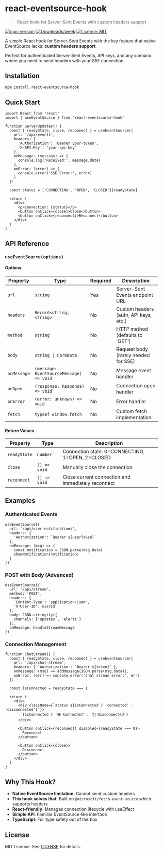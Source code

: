 # react-eventsource-hook

> React hook for Server-Sent Events with custom headers support

[![npm version](https://img.shields.io/npm/v/react-eventsource-hook.svg)](https://www.npmjs.com/package/react-eventsource-hook)
[![Downloads/week](https://img.shields.io/npm/dw/react-eventsource-hook.svg)](https://www.npmjs.com/package/react-eventsource-hook)
[![License: MIT](https://img.shields.io/badge/license-MIT-blue.svg)](./LICENSE)

A simple React hook for Server-Sent Events with the key feature that native EventSource lacks: **custom headers support**.

Perfect for authenticated Server-Sent Events, API keys, and any scenario where you need to send headers with your SSE connection.

## Installation

```bash
npm install react-eventsource-hook
```

## Quick Start

```tsx
import React from 'react'
import { useEventSource } from 'react-eventsource-hook'

function ServerUpdates() {
  const { readyState, close, reconnect } = useEventSource({
    url: '/api/events',
    headers: {
      'Authorization': 'Bearer your-token',
      'X-API-Key': 'your-api-key'
    },
    onMessage: (message) => {
      console.log('Received:', message.data)
    },
    onError: (error) => {
      console.error('SSE Error:', error)
    }
  })

  const status = ['CONNECTING', 'OPEN', 'CLOSED'][readyState]

  return (
    <div>
      <p>Connection: {status}</p>
      <button onClick={close}>Close</button>
      <button onClick={reconnect}>Reconnect</button>
    </div>
  )
}
```

## API Reference

### `useEventSource(options)`

#### Options

| Property    | Type                                      | Required | Description                           |
|-------------|-------------------------------------------|----------|---------------------------------------|
| `url`       | `string`                                  | Yes      | Server-Sent Events endpoint URL       |
| `headers`   | `Record<string, string>`                  | No       | Custom headers (auth, API keys, etc.) |
| `method`    | `string`                                  | No       | HTTP method (defaults to 'GET')       |
| `body`      | `string \| FormData`                      | No       | Request body (rarely needed for SSE)  |
| `onMessage` | `(message: EventSourceMessage) => void`  | No       | Message event handler                 |
| `onOpen`    | `(response: Response) => void`            | No       | Connection open handler               |
| `onError`   | `(error: unknown) => void`                | No       | Error handler                         |
| `fetch`     | `typeof window.fetch`                     | No       | Custom fetch implementation           |

#### Return Values

| Property     | Type         | Description                                            |
|--------------|--------------|--------------------------------------------------------|
| `readyState` | `number`     | Connection state: 0=CONNECTING, 1=OPEN, 2=CLOSED      |
| `close`      | `() => void` | Manually close the connection                          |
| `reconnect`  | `() => void` | Close current connection and immediately reconnect     |

## Examples

### Authenticated Events

```tsx
useEventSource({
  url: '/api/user-notifications',
  headers: {
    'Authorization': `Bearer ${userToken}`
  },
  onMessage: (msg) => {
    const notification = JSON.parse(msg.data)
    showNotification(notification)
  }
})
```

### POST with Body (Advanced)

```tsx
useEventSource({
  url: '/api/stream',
  method: 'POST',
  headers: {
    'Content-Type': 'application/json',
    'X-User-ID': userId
  },
  body: JSON.stringify({ 
    channels: ['updates', 'alerts'] 
  }),
  onMessage: handleStreamMessage
})
```

### Connection Management

```tsx
function ChatStream() {
  const { readyState, close, reconnect } = useEventSource({
    url: '/api/chat-stream',
    headers: { 'Authorization': `Bearer ${token}` },
    onMessage: (msg) => addMessage(JSON.parse(msg.data)),
    onError: (err) => console.error('Chat stream error:', err)
  })

  const isConnected = readyState === 1

  return (
    <div>
      <div className={`status ${isConnected ? 'connected' : 'disconnected'}`}>
        {isConnected ? '🟢 Connected' : '🔴 Disconnected'}
      </div>
      
      <button onClick={reconnect} disabled={readyState === 0}>
        Reconnect
      </button>
      
      <button onClick={close}>
        Disconnect
      </button>
    </div>
  )
}
```

## Why This Hook?

- **Native EventSource limitation**: Cannot send custom headers
- **This hook solves that**: Built on `@microsoft/fetch-event-source` which supports headers
- **React-friendly**: Manages connection lifecycle with useEffect
- **Simple API**: Familiar EventSource-like interface
- **TypeScript**: Full type safety out of the box

## License

MIT License. See [LICENSE](./LICENSE) for details.